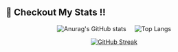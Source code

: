 ## 🥝 Checkout My Stats !! 

<div align="center">

  <img src="https://github-readme-stats.vercel.app/api?username=Mhijazi16&show_icons=true&theme=merko" alt="Anurag's GitHub stats" />&nbsp;&nbsp;&nbsp;&nbsp;&nbsp;<img src="https://github-readme-stats.vercel.app/api/top-langs/?username=Mhijazi16&layout=compact&theme=merko" alt="Top Langs" />

</div>

<div align="center">

  <a href="https://git.io/streak-stats">
    <img src="https://github-readme-streak-stats.herokuapp.com?user=Mhijazi16&theme=merko&date_format=j%20M%5B%20Y%5D" alt="GitHub Streak" />
  </a>

</div>

